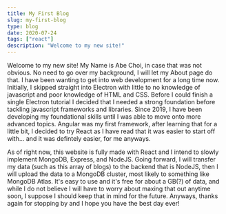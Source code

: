 ```yaml
---
title: My First Blog
slug: my-first-blog
type: blog
date: 2020-07-24
tags: ["react"]
description: "Welcome to my new site!"
---
```


Welcome to my new site! My Name is Abe Choi, in case that was not obvious. No need to go over my background, I will let my About page do that. I have been wanting to get into web development for a long time now. Initially, I skipped straight into Electron with little to no knowledge of javascript and poor knowledge of HTML and CSS. Before I could finish a single Electron tutorial I decided that I needed a strong foundation before tackling javascript frameworks and libraries. Since 2019, I have been developing my foundational skills until I was able to move onto more advanced topics. Angular was my first framework, after learning that for a little bit, I decided to try React as I have read that it was easier to start off with... and it was defintely easier, for me anyways.

As of right now, this website is fully made with React and I intend to slowly implement MongoDB, Express, and NodeJS. Going forward, I will transfer my data (such as this array of blogs) to the backend that is NodeJS, then I will upload the data to a MongoDB cluster, most likely to something like MongoDB Atlas. It's easy to use and it's free for about a GB(?) of data, and while I do not believe I will have to worry about maxing that out anytime soon, I suppose I should keep that in mind for the future. Anyways, thanks again for stopping by and I hope you have the best day ever!
